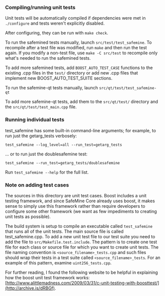 ### Compiling/running unit tests

Unit tests will be automatically compiled if dependencies were met in `./configure`
and tests weren't explicitly disabled.

After configuring, they can be run with `make check`.

To run the safemined tests manually, launch `src/test/test_safemine`. To recompile
after a test file was modified, run `make` and then run the test again. If you
modify a non-test file, use `make -C src/test` to recompile only what's needed
to run the safemined tests.

To add more safemined tests, add `BOOST_AUTO_TEST_CASE` functions to the existing
.cpp files in the `test/` directory or add new .cpp files that
implement new BOOST_AUTO_TEST_SUITE sections.

To run the safemine-qt tests manually, launch `src/qt/test/test_safemine-qt`

To add more safemine-qt tests, add them to the `src/qt/test/` directory and
the `src/qt/test/test_main.cpp` file.

### Running individual tests

test_safemine has some built-in command-line arguments; for
example, to run just the getarg_tests verbosely:

    test_safemine --log_level=all --run_test=getarg_tests

... or to run just the doublesafemine test:

    test_safemine --run_test=getarg_tests/doublesafemine

Run `test_safemine --help` for the full list.

### Note on adding test cases

The sources in this directory are unit test cases.  Boost includes a
unit testing framework, and since SafeMine Core already uses boost, it makes
sense to simply use this framework rather than require developers to
configure some other framework (we want as few impediments to creating
unit tests as possible).

The build system is setup to compile an executable called `test_safemine`
that runs all of the unit tests.  The main source file is called
test_safemine.cpp. To add a new unit test file to our test suite you need
to add the file to `src/Makefile.test.include`. The pattern is to create
one test file for each class or source file for which you want to create
unit tests.  The file naming convention is `<source_filename>_tests.cpp`
and such files should wrap their tests in a test suite
called `<source_filename>_tests`. For an example of this pattern,
examine `uint256_tests.cpp`.

For further reading, I found the following website to be helpful in
explaining how the boost unit test framework works:
[http://www.alittlemadness.com/2009/03/31/c-unit-testing-with-boosttest/](http://archive.is/dRBGf).
